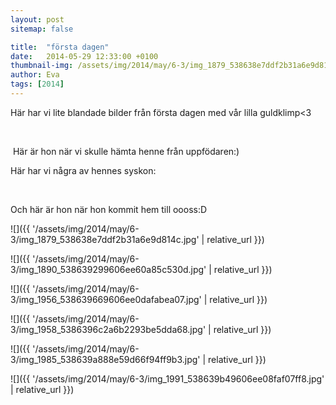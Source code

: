 ```yaml
---
layout: post
sitemap: false

title:  "första dagen"
date:   2014-05-29 12:33:00 +0100
thumbnail-img: /assets/img/2014/may/6-3/img_1879_538638e7ddf2b31a6e9d814c.jpg
author: Eva
tags: [2014]
---
```


Här har vi lite blandade bilder från första dagen med vår lilla guldklimp<3




 




 Här är hon när vi skulle hämta henne från uppfödaren:)









Här har vi några av hennes syskon:










 




Och här är hon när hon kommit hem till oooss:D

![]({{ '/assets/img/2014/may/6-3/img_1879_538638e7ddf2b31a6e9d814c.jpg'  | relative_url }})

![]({{ '/assets/img/2014/may/6-3/img_1890_538639299606ee60a85c530d.jpg'  | relative_url }})

![]({{ '/assets/img/2014/may/6-3/img_1956_538639669606ee0dafabea07.jpg'  | relative_url }})

![]({{ '/assets/img/2014/may/6-3/img_1958_5386396c2a6b2293be5dda68.jpg'  | relative_url }})

![]({{ '/assets/img/2014/may/6-3/img_1985_538639a888e59d66f94ff9b3.jpg'  | relative_url }})

![]({{ '/assets/img/2014/may/6-3/img_1991_538639b49606ee08faf07ff8.jpg'  | relative_url }})

